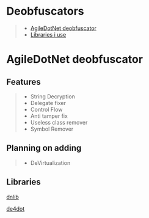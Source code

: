 # Deobfuscators
> - [AgileDotNet deobfuscator](#agiledotnet-deobfuscator)
> - [Libraries i use](#libraries)

# AgileDotNet deobfuscator

## Features

> - String Decryption
> - Delegate fixer
> - Control Flow 
> - Anti tamper fix
> - Useless class remover
> - Symbol Remover

## Planning on adding

> - DeVirtualization

## Libraries

[dnlib](https://github.com/0xd4d/dnlib)

[de4dot](https://github.com/de4dot/de4dot)
